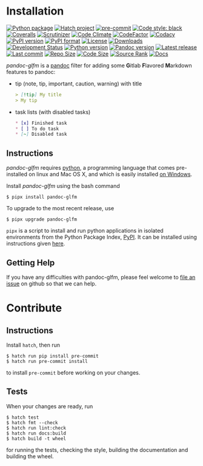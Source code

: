 Installation
============

[![Python package](https://img.shields.io/github/actions/workflow/status/chdemko/pandoc-glfm/python-package.yml?logo=github&branch=develop)](https://github.com/chdemko/pandoc-glfm/actions/workflows/python-package.yml)
[![Hatch project](https://img.shields.io/badge/%F0%9F%A5%9A-Hatch-4051b5.svg)](https://github.com/pypa/hatch)
[![pre-commit](https://img.shields.io/badge/pre--commit-enabled-brightgreen?logo=pre-commit)](https://github.com/pre-commit/pre-commit)
[![Code style: black](https://img.shields.io/badge/code%20style-black-000000.svg)](https://pypi.org/project/black/)
[![Coveralls](https://img.shields.io/coveralls/github/chdemko/pandoc-glfm/develop.svg?logo=Codecov&logoColor=white)](https://coveralls.io/github/chdemko/pandoc-glfm?branch=develop)
[![Scrutinizer](https://img.shields.io/scrutinizer/g/chdemko/pandoc-glfm.svg?logo=scrutinizer)](https://scrutinizer-ci.com/g/chdemko/pandoc-glfm/)
[![Code Climate](https://img.shields.io/codeclimate/maintainability/chdemko/pandoc-glfm?logo=codeclimate&barnch=develop)](https://codeclimate.com/github/chdemko/pandoc-glfm/)
[![CodeFactor](https://img.shields.io/codefactor/grade/github/chdemko/pandoc-glfm/develop.svg?logo=codefactor)](https://www.codefactor.io/repository/github/chdemko/pandoc-glfm)
[![Codacy](https://img.shields.io/codacy/grade/443f4a26698a4ba0be5064fe9323f2a0.svg?logo=codacy)](https://app.codacy.com/gh/chdemko/pandoc-glfm/dashboard)
[![PyPI version](https://img.shields.io/pypi/v/pandoc-glfm.svg?logo=pypi&logoColor=white)](https://pypi.org/project/pandoc-glfm/)
[![PyPI format](https://img.shields.io/pypi/format/pandoc-glfm.svg?logo=pypi&logoColor=white)](https://pypi.org/project/pandoc-glfm/)
[![License](https://img.shields.io/pypi/l/pandoc-glfm.svg?logo=pypi&logoColor=white)](https://raw.githubusercontent.com/chdemko/pandoc-glfm/develop/LICENSE)
[![Downloads](https://img.shields.io/pypi/dm/pandoc-glfm?logo=pypi&logoColor=white)](https://pepy.tech/project/pandoc-glfm)
[![Development Status](https://img.shields.io/pypi/status/pandoc-glfm.svg?llogo=pypi&logoColor=white)](https://pypi.org/project/pandoc-glfm/)
[![Python version](https://img.shields.io/pypi/pyversions/pandoc-glfm.svg?logo=Python&logoColor=white)](https://pypi.org/project/pandoc-glfm/)
[![Pandoc version](https://img.shields.io/badge/pandoc-3.1%20..%203.6-blue.svg?logo=markdown)](https://pandoc.org/)
[![Latest release](https://img.shields.io/github/release-date/chdemko/pandoc-glfm.svg?logo=github)](https://github.com/chdemko/pandoc-glfm/releases)
[![Last commit](https://img.shields.io/github/last-commit/chdemko/pandoc-glfm/develop?logo=github)](https://github.com/chdemko/pandoc-glfm/commit/develop/)
[![Repo Size](https://img.shields.io/github/repo-size/chdemko/pandoc-glfm.svg?logo=github)](http://pandoc-glfm.readthedocs.io/en/latest/)
[![Code Size](https://img.shields.io/github/languages/code-size/chdemko/pandoc-glfm.svg?logo=github)](http://pandoc-glfm.readthedocs.io/en/latest/)
[![Source Rank](https://img.shields.io/librariesio/sourcerank/pypi/pandoc-glfm.svg?logo=libraries.io&logoColor=white)](https://libraries.io/pypi/pandoc-glfm)
[![Docs](https://img.shields.io/readthedocs/pandoc-glfm.svg?logo=read-the-docs&logoColor=white)](http://pandoc-glfm.readthedocs.io/en/latest/)

*pandoc-glfm* is a [pandoc] filter for adding some **G**itlab **F**lavored
**M**arkdown features to pandoc:

* tip (note, tip, important, caution, warning) with title
  ~~~markdown
  > [!tip] My title
  > My tip
  ~~~
* task lists (with disabled tasks)
  ~~~markdown
  * [x] Finished task
  * [ ] To do task
  * [~] Disabled task
  ~~~

[pandoc]: http://pandoc.org/

Instructions
------------

*pandoc-glfm* requires [python], a programming language that
comes pre-installed on linux and Mac OS X, and which is easily installed
[on Windows].

Install *pandoc-glfm* using the bash command

~~~shell-session
$ pipx install pandoc-glfm
~~~

To upgrade to the most recent release, use

~~~shell-session
$ pipx upgrade pandoc-glfm
~~~

`pipx` is a script to install and run python applications in isolated
environments from the Python Package Index, [PyPI]. It can be installed
using instructions given [here](https://pipx.pypa.io/stable/).

[python]: https://www.python.org
[on Windows]: https://www.python.org/downloads/windows
[PyPI]: https://pypi.org


Getting Help
------------

If you have any difficulties with pandoc-glfm, please feel
welcome to [file an issue] on github so that we can help.

[file an issue]: https://github.com/chdemko/pandoc-glfm/issues

Contribute
==========

Instructions
------------

Install `hatch`, then run

~~~shell-session
$ hatch run pip install pre-commit
$ hatch run pre-commit install
~~~

to install `pre-commit` before working on your changes.

Tests
-----

When your changes are ready, run

~~~shell-session
$ hatch test
$ hatch fmt --check
$ hatch run lint:check
$ hatch run docs:build
$ hatch build -t wheel
~~~

for running the tests, checking the style, building the documentation
and building the wheel.

